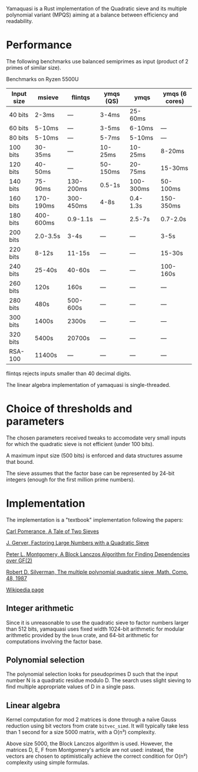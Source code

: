 Yamaquasi is a Rust implementation of the Quadratic sieve and its multiple
polynomial variant (MPQS) aiming at a balance between efficiency and readability.

# Performance

The following benchmarks use balanced semiprimes as input (product of 2 primes
of similar size).

Benchmarks on Ryzen 5500U

| Input size | msieve | flintqs | ymqs (QS) | ymqs | ymqs (6 cores) |
| -------- | ------- | ------- | ------- | ------- | -------------- |
|  40 bits |   2-3ms | —       |  3-4ms  | 25-60ms |  |
|  60 bits |  5-10ms | —       |  3-5ms  |  6-10ms | — |
|  80 bits |  5-10ms | —       |  5-7ms  |  5-10ms | — |
| 100 bits | 30-35ms | —       |10-25ms  | 10-25ms |  8-20ms  |
| 120 bits | 40-50ms | —       |50-150ms | 20-75ms | 15-30ms  |
| 140 bits | 75-90ms |  130-200ms| 0.5-1s|100-300ms| 50-100ms |
| 160 bits | 170-190ms| 300-450ms| 4-8s  |0.4-1.3s | 150-350ms|
| 180 bits | 400-600ms| 0.9-1.1s |  —    | 2.5-7s  | 0.7-2.0s |
| 200 bits | 2.0-3.5s |  3-4s    |  —    |   — |  3-5s |
| 220 bits | 8-12s    | 11-15s   |  —    |   — | 15-30s |
| 240 bits | 25-40s   | 40-60s   |  —    |   — | 100-160s |
| 260 bits | 120s     |   160s   |  —    |   — | — |
| 280 bits | 480s     | 500-600s |  —    |   — | — |
| 300 bits | 1400s    |  2300s   |  —    |   — | — |
| 320 bits | 5400s    | 20700s   |  —    |   — | — |
| RSA-100  | 11400s   |  — | — | — | —  |

flintqs rejects inputs smaller than 40 decimal digits.

The linear algebra implementation of yamaquasi is single-threaded.

# Choice of thresholds and parameters

The chosen parameters received tweaks to accomodate very small
inputs for which the quadratic sieve is not efficient (under 100 bits).

A maximum input size (500 bits) is enforced and data structures assume
that bound.

The sieve assumes that the factor base can be represented by 24-bit
integers (enough for the first million prime numbers).

# Implementation

The implementation is a "textbook" implementation following the papers:

[Carl Pomerance, A Tale of Two Sieves
](https://www.ams.org/notices/199612/pomerance.pdf)

[J. Gerver, Factoring Large Numbers with a Quadratic Sieve
](https://www.jstor.org/stable/2007781)

[Peter L. Montgomery, A Block Lanczos Algorithm for Finding Dependencies over GF(2)
](https://doi.org/10.1007/3-540-49264-X_9)

[Robert D. Silverman, The multiple polynomial quadratic sieve
,Math. Comp. 48, 1987](https://doi.org/10.1090/S0025-5718-1987-0866119-8)

[Wikipedia page](https://en.wikipedia.org/wiki/Quadratic_sieve)

## Integer arithmetic

Since it is unreasonable to use the quadratic sieve to factor numbers larger
than 512 bits, yamaquasi uses fixed width 1024-bit arithmetic for
modular arithmetic provided by the `bnum` crate, and 64-bit arithmetic
for computations involving the factor base.

## Polynomial selection

The polynomial selection looks for pseudoprimes D such that the input number
N is a quadratic residue modulo D. The search uses slight sieving to
find multiple appropriate values of D in a single pass.

## Linear algebra

Kernel computation for mod 2 matrices is done through a naïve Gauss reduction
using bit vectors from crate `bitvec_simd`. It will typically take less than
1 second for a size 5000 matrix, with a O(n³) complexity.

Above size 5000, the Block Lanczos algorithm is used. However, the matrices
D, E, F from Montgomery's article are not used: instead, the vectors are chosen
to optimistically achieve the correct condition for O(n²) complexity
using simple formulas.

